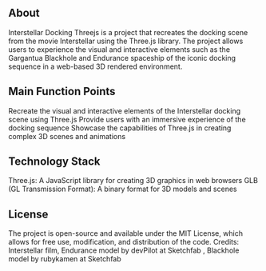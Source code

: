 ## About
Interstellar Docking Threejs is a project that recreates the docking scene from the movie Interstellar using the Three.js library. 
The project allows users to experience the visual and interactive elements such as the Gargantua Blackhole and Endurance spaceship of the iconic docking sequence in a web-based 3D rendered environment.

## Main Function Points
Recreate the visual and interactive elements of the Interstellar docking scene using Three.js
Provide users with an immersive experience of the docking sequence
Showcase the capabilities of Three.js in creating complex 3D scenes and animations

## Technology Stack
Three.js: A JavaScript library for creating 3D graphics in web browsers
GLB (GL Transmission Format): A binary format for 3D models and scenes

## License
The project is open-source and available under the MIT License, which allows for free use, modification, and distribution of the code.
Credits: Interstellar film, Endurance model by devPilot at Sketchfab , Blackhole model by rubykamen at Sketchfab
